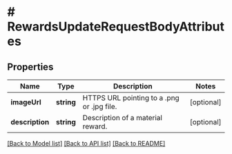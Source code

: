 # # RewardsUpdateRequestBodyAttributes

## Properties

Name | Type | Description | Notes
------------ | ------------- | ------------- | -------------
**imageUrl** | **string** | HTTPS URL pointing to a .png or .jpg file. | [optional]
**description** | **string** | Description of a material reward. | [optional]

[[Back to Model list]](../../README.md#models) [[Back to API list]](../../README.md#endpoints) [[Back to README]](../../README.md)
